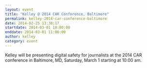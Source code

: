 ```yaml
---
layout: event
title: "Kelley @ 2014 CAR Conference, Baltimore"
permalink: kelley-2014-car-conference-baltimore
date: 2014-02-25 13:38:17
startdate: 2014-03-01 10:00:00
enddate: 2014-03-01 11:00:00
author: kelley
category: event
---
```


Kelley will be presenting digital safety for journalists at the 2014 CAR conference in Baltimore, MD, Saturday, March 1 starting at 10:00 am.
